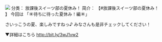 ![](//static.kivo.wiki/images/music/cover/qgk50D5v4scdKokhn2plCsIyJO21FkV4.jpg)
分类： 放課後スイーツ部の夏休み！
简介：
【#放課後スイーツ部の夏休み！ 】
今回は
「☀️待ちに待った夏休み！編☀️」

さいっこうの夏、楽しみですねっ♪
みなさんも是非チェックしてください！

▼詳細はこちら
http://bit.ly/3wJ1vw2

